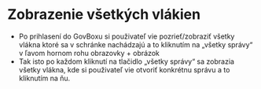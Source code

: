 # Zobrazenie všetkých vlákien
-	Po prihlasení do GovBoxu si použivateľ vie pozrieť/zobraziť všetky vlákna ktoré sa v schránke nachádzajú a to kliknutím na „všetky správy“ v ľavom hornom rohu obrazovky + obrázok
-	Tak isto po každom kliknutí na tlačidlo „všetky správy“ sa zobrazia všetky vlákna, kde si použivateľ vie otvoriť konkrétnu správu a to kliknutím na ňu.